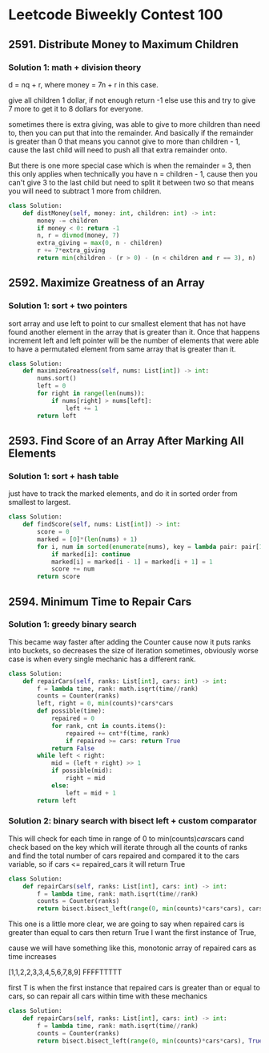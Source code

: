 # Leetcode Biweekly Contest 100

## 2591. Distribute Money to Maximum Children

### Solution 1:  math + division theory

d = nq + r, where money = 7n + r in this case. 

give all children 1 dollar, if not enough return -1 else use this and try to give 7 more to get it to 8 dollars for everyone. 

sometimes there is extra giving, was able to give to more children than need to, then you can put that into the remainder.  And basically if the remainder is greater than 0 that means you cannot give to more than children - 1, cause the last child will need to push all that extra remainder onto. 

But there is one more special case which is when the remainder = 3, then this only applies when technically you have n = children - 1, cause then you can't give 3 to the last child but need to split it between two so that means you will need to subtract 1 more from children.

```py
class Solution:
    def distMoney(self, money: int, children: int) -> int:
        money -= children
        if money < 0: return -1
        n, r = divmod(money, 7)
        extra_giving = max(0, n - children)
        r += 7*extra_giving
        return min(children - (r > 0) - (n < children and r == 3), n)
```

## 2592. Maximize Greatness of an Array

### Solution 1:  sort + two pointers

sort array and use left to point to cur smallest element that has not have found another element in the array that is greater than it.  Once that happens increment left and left pointer will be the number of elements that were able to have a permutated element from same array that is greater than it. 

```py
class Solution:
    def maximizeGreatness(self, nums: List[int]) -> int:
        nums.sort()
        left = 0
        for right in range(len(nums)):
            if nums[right] > nums[left]:
                left += 1
        return left
```

## 2593. Find Score of an Array After Marking All Elements

### Solution 1:  sort + hash table

just have to track the marked elements, and do it in sorted order from smallest to largest. 

```py
class Solution:
    def findScore(self, nums: List[int]) -> int:
        score = 0
        marked = [0]*(len(nums) + 1)
        for i, num in sorted(enumerate(nums), key = lambda pair: pair[1]):
            if marked[i]: continue
            marked[i] = marked[i - 1] = marked[i + 1] = 1
            score += num
        return score
```

## 2594. Minimum Time to Repair Cars

### Solution 1:  greedy binary search 

This became way faster after adding the Counter cause now it puts ranks into buckets, so decreases the size of iteration sometimes, obviously worse case is when every single mechanic has a different rank.

```py
class Solution:
    def repairCars(self, ranks: List[int], cars: int) -> int:
        f = lambda time, rank: math.isqrt(time//rank)
        counts = Counter(ranks)
        left, right = 0, min(counts)*cars*cars
        def possible(time):
            repaired = 0
            for rank, cnt in counts.items():
                repaired += cnt*f(time, rank)
                if repaired >= cars: return True
            return False
        while left < right:
            mid = (left + right) >> 1
            if possible(mid):
                right = mid
            else:
                left = mid + 1
        return left
```

### Solution 2:  binary search with bisect left + custom comparator 

This will check for each time in range of 0 to min(counts)*cars*cars cand check based on the key which will iterate through all the counts of ranks and find the total number of cars repaired and compared it to the cars variable, 
so if cars <= repaired_cars it will return True

```py
class Solution:
    def repairCars(self, ranks: List[int], cars: int) -> int:
        f = lambda time, rank: math.isqrt(time//rank)
        counts = Counter(ranks)
        return bisect.bisect_left(range(0, min(counts)*cars*cars), cars, key = lambda time: sum(cnt*f(time, rank) for rank, cnt in counts.items()))
```

This one is a little more clear, we are going to say when repaired cars is greater than equal to cars then return True
I want the first instance of True, 

cause we will have something like this, monotonic array of repaired cars as time increases

[1,1,2,2,3,3,4,5,6,7,8,9]
FFFFTTTTT

first T is when the first instance that repaired cars is greater than or equal to cars, so can repair all cars within time with these mechanics

```py
class Solution:
    def repairCars(self, ranks: List[int], cars: int) -> int:
        f = lambda time, rank: math.isqrt(time//rank)
        counts = Counter(ranks)
        return bisect.bisect_left(range(0, min(counts)*cars*cars), True, key = lambda time: sum(cnt*f(time, rank) for rank, cnt in counts.items()) >= cars)
```